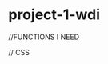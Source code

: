 # project-1-wdi

<!-- //Instructions
music in background
Computer shows a pattern of lit up squares
Player 1 needs to replicate the pattern
Assuming player 1 keeps answering correctly the computer keeps adding more squares, maybe getting faster..
When Player 1 is incorrect = big you lose pops up(alert maybe, also saying find out if you beat the other pathetic human..)
Player 1 result needs to be logged to later compare to player2
Then switches to Player 2 turn
Computer pattern to light up squares again, better if its random generator again so not same pattern player 1 saw..
Player 2 keeps answering until incorrect
When player 2 loses need to pop up again with big LOSER
Display who won, then offer to play again and restart. Score logged to scoreboard or lives go down by 1
If draw say you're both losers, try again for a winner.. -->






//FUNCTIONS I NEED








// CSS
